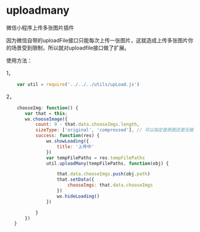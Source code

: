 # uploadmany
微信小程序上传多张图片插件

因为微信自带的uploadFile接口只能每次上传一张图片，这就造成上传多张图片你的场景受到限制，所以就对uploadfile接口做了扩展。

使用方法：

 1，  
 
 ```javascript 
     var util = require('../../../utils/upLoad.js') 
```
 2， 
 ```javascript  
     chooseImg: function() {
    	var that = this;
		wx.chooseImage({
			count: 9 - that.data.chooseImgs.length,
			sizeType: ['original', 'compressed'], // 可以指定是原图还是压缩图，默认二者都有
			success: function(res) {
				wx.showLoading({
					title: '上传中'
				})
				var tempFilePaths = res.tempFilePaths
				util.uploadMany(tempFilePaths, function(obj) {

					that.data.chooseImgs.push(obj.path)
					that.setData({
						chooseImgs: that.data.chooseImgs
					})
					wx.hideLoading()
				})

			}
		})
	}

```

